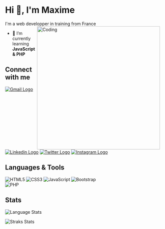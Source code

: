 # Hi 👋, I'm Maxime
I'm a web developper in training from France</h3>
<img align="right" alt="Coding" width="400" src="https://upload.wikimedia.org/wikipedia/commons/6/6f/Programming123najra.gif">

- 🌱 I’m currently learning **JavaScript & PHP**


## Connect with me

<a href="mailto:futterermaxime@gmail.com"><img src="https://img.shields.io/badge/Gmail-D14836?style=for-the-badge&logo=gmail&logoColor=white" alt="Gmail Logo"/></a>
<a href="https://linkedin.com/in/maxime-futterer-19a7b5263/" target="blank"><img src="https://img.shields.io/badge/LinkedIn-0077B5?style=for-the-badge&logo=linkedin&logoColor=white" alt="Linkedin Logo"/></a>
<a href="https://twitter.com/_donpesos" target="blank"><img src="https://img.shields.io/badge/Twitter-1DA1F2?style=for-the-badge&logo=twitter&logoColor=white" alt="Twitter Logo"/></a>
<a href="https://instagram.com/futrr_" target="blank"><img src="https://img.shields.io/badge/Instagram-E4405F?style=for-the-badge&logo=instagram&logoColor=white" alt="Instagram Logo"/></a>


## Languages & Tools

![HTML5](https://img.shields.io/badge/html5-%23E34F26.svg?style=for-the-badge&logo=html5&logoColor=white)
![CSS3](https://img.shields.io/badge/css3-%231572B6.svg?style=for-the-badge&logo=css3&logoColor=white)
![JavaScript](https://img.shields.io/badge/javascript-%23323330.svg?style=for-the-badge&logo=javascript&logoColor=%23F7DF1E)
![Bootstrap](https://img.shields.io/badge/bootstrap-%23563D7C.svg?style=for-the-badge&logo=bootstrap&logoColor=white)
<br>
![PHP](https://img.shields.io/badge/php-%23777BB4.svg?style=for-the-badge&logo=php&logoColor=white)


## Stats

<p><img src="https://github-readme-stats.vercel.app/api/top-langs?username=futrr&show_icons=true&locale=en&layout=compact&theme=radical" alt="Language Stats" /></p>

<p><img src="https://github-readme-streak-stats.herokuapp.com/?user=futrr&theme=radical" alt="Straks Stats" /></p>
